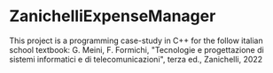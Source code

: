 # ZanichelliExpenseManager
This project is a programming case-study in C++ for the follow italian school textbook:
G. Meini, F. Formichi, "Tecnologie e progettazione di sistemi informatici e di telecomunicazioni", terza ed., Zanichelli, 2022
